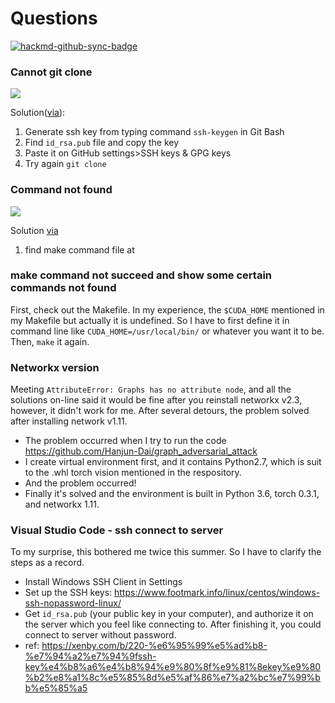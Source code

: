 # Questions

[![hackmd-github-sync-badge](https://hackmd.io/G7GFTPnNSXOH4iEq87a0tA/badge)](https://hackmd.io/G7GFTPnNSXOH4iEq87a0tA)


### Cannot git clone
![](https://i.imgur.com/YuRFJUk.png)

Solution([via](https://medium.com/@mhagemann/how-to-fix-ssh-permission-denied-with-git-clone-f669b65f90ac)):
1. Generate ssh key from typing command `ssh-keygen` in Git Bash
3. Find `id_rsa.pub` file and copy the key
4. Paste it on GitHub settings>SSH keys & GPG keys
5. Try again `git clone`

### Command not found
![](https://i.imgur.com/KCJIJtr.png)

Solution [via](https://gist.github.com/evanwill/0207876c3243bbb6863e65ec5dc3f058)

1. find make command file at 

### make command not succeed and show some certain commands not found 

First, check out the Makefile. In my experience, the `$CUDA_HOME` mentioned in my Makefile but actually it is undefined. So I have to first define it in command line like `CUDA_HOME=/usr/local/bin/` or whatever you want it to be. Then, `make` it again.

### Networkx version

Meeting `AttributeError: Graphs has no attribute node`, and all the solutions on-line said it would be fine after you reinstall networkx v2.3, however, it didn't work for me. After several detours, the problem solved after installing network v1.11.

- The problem occurred when I try to run the code https://github.com/Hanjun-Dai/graph_adversarial_attack
- I create virtual environment first, and it contains Python2.7, which is suit to the .whl torch vision mentioned in the respository.
- And the problem occurred!
- Finally it's solved and the environment is built in Python 3.6, torch 0.3.1, and networkx 1.11.

### Visual Studio Code - ssh connect to server

To my surprise, this bothered me twice this summer. So I have to clarify the steps  as a record.

- Install Windows SSH Client in Settings
- Set up the SSH keys: https://www.footmark.info/linux/centos/windows-ssh-nopassword-linux/
- Get `id_rsa.pub`  (your public key in your computer), and authorize it on the server which you feel like connecting to. After finishing it, you could connect to server without password.
- ref: https://xenby.com/b/220-%e6%95%99%e5%ad%b8-%e7%94%a2%e7%94%9fssh-key%e4%b8%a6%e4%b8%94%e9%80%8f%e9%81%8ekey%e9%80%b2%e8%a1%8c%e5%85%8d%e5%af%86%e7%a2%bc%e7%99%bb%e5%85%a5

